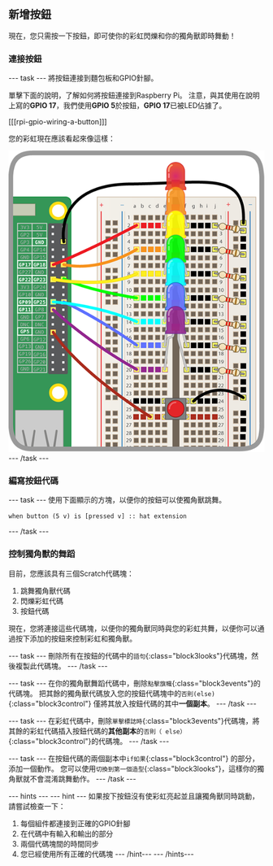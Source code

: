 ## 新增按鈕

現在，您只需按一下按鈕，即可使你的彩虹閃爍和你的獨角獸即時舞動！

### 連接按鈕

--- task --- 將按鈕連接到麵包板和GPIO針腳。

單擊下面的說明，了解如何將按鈕連接到Raspberry Pi。 注意，與其使用在說明上寫的**GPIO 17**，我們使用**GPIO 5**於按鈕，**GPIO 17**已被LED佔據了。

[[[rpi-gpio-wiring-a-button]]]

您的彩虹現在應該看起來像這樣：

![帶按鈕的彩虹](images/rainbowbutton.png) --- /task ---

### 編寫按鈕代碼

--- task --- 使用下面顯示的方塊，以便你的按鈕可以使獨角獸跳舞。

```blocks3
when button (5 v) is [pressed v] :: hat extension
```

--- /task ---

### 控制獨角獸的舞蹈

目前，您應該具有三個Scratch代碼塊：

1. 跳舞獨角獸代碼
2. 閃爍彩虹代碼
3. 按鈕代碼

現在，您將連接這些代碼塊，以便你的獨角獸同時與您的彩虹共舞，以便你可以通過按下添加的按鈕來控制彩虹和獨角獸。

--- task --- 刪除所有在按鈕的代碼中的`語句`{:class="block3looks"}代碼塊，然後複製此代碼塊。 --- /task ---

--- task --- 在你的獨角獸舞蹈代碼中，刪除`點擊旗幟`{:class="block3events"}的代碼塊。 把其餘的獨角獸代碼放入您的按鈕代碼塊中的`否則(else)`{:class="block3control"} 僅將其放入按鈕代碼的其中**一個副本**。 --- /task ---

--- task --- 在彩虹代碼中，刪除`單擊標誌時`{:class="block3events"}代碼塊，將其餘的彩虹代碼插入按鈕代碼的**其他副本**的`否則（ else）` {:class="block3control"}的代碼塊。 --- /task ---

--- task --- 在按鈕代碼的兩個副本中`if如果`{:class="block3control"} 的部分，添加一個動作。 您可以使用`切換到第一個造型`{:class="block3looks"}，這樣你的獨角獸就不會混淆跳舞動作。 --- /task ---

--- hints --- --- hint --- 如果按下按鈕沒有使彩虹亮起並且讓獨角獸同時跳動，請嘗試檢查一下：

1. 每個組件都連接到正確的GPIO針腳
2. 在代碼中有輸入和輸出的部分
3. 兩個代碼塊間的時間同步
4. 您已經使用所有正確的代碼塊 --- /hint--- --- /hints---